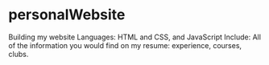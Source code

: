 # personalWebsite
Building my website
Languages: HTML and CSS, and JavaScript
Include: All of the information you would find on my resume: experience, courses, clubs. 
